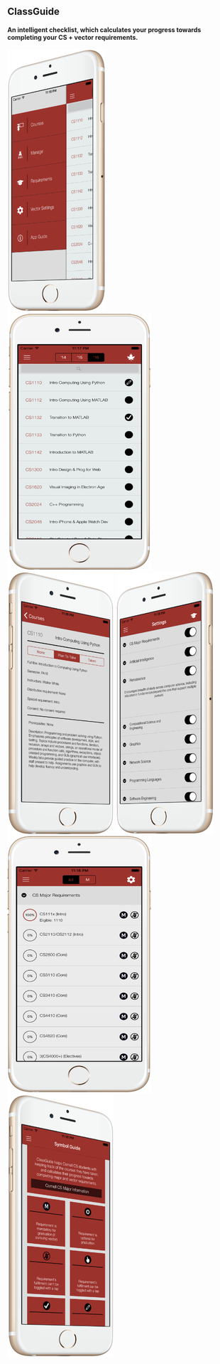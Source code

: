 ## ClassGuide ##
#### An intelligent checklist, which calculates your progress towards completing your CS + vector requirements. ####

<img src="/Screenshots/topleft.png" width="220" height="590">
<img src="/Screenshots/topmiddle.png" width="325" height="580">
<img src="/Screenshots/topright.png" width="240" height="590">

<img src="/Screenshots/bottomleft.png" width="220" height="590">
<img src="/Screenshots/bottommiddle.png" width="325" height="580">
<img src="/Screenshots/bottomright.png" width="240" height="590">

